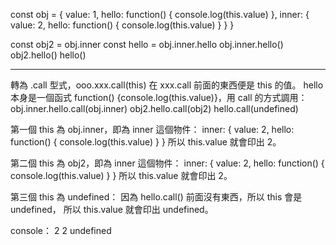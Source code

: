 const obj = {
  value: 1,
  hello: function() {
    console.log(this.value)
  },
  inner: {
    value: 2,
    hello: function() {
      console.log(this.value)
    }
  }
}
  
const obj2 = obj.inner
const hello = obj.inner.hello
obj.inner.hello()
obj2.hello()
hello()

---
轉為 .call 型式，ooo.xxx.call(this) 在 xxx.call 前面的東西便是 this 的值。 
hello本身是一個函式 function() {console.log(this.value)}，用 call 的方式調用：
obj.inner.hello.call(obj.inner)
obj2.hello.call(obj2)
hello.call(undefined)

第一個 this 為 obj.inner，即為 inner 這個物件：
  inner: {
    value: 2,
    hello: function() {
      console.log(this.value)
    }
  }
所以 this.value 就會印出 2。

第二個 this 為 obj2，即為 inner 這個物件：
  inner: {
    value: 2,
    hello: function() {
      console.log(this.value)
    }
  }
所以 this.value 就會印出 2。

第三個 this 為 undefined：
因為 hello.call() 前面沒有東西，所以 this 會是 undefined，
所以 this.value 就會印出 undefined。

console：
2
2
undefined
